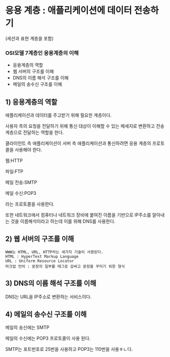 # 응용 계층 : 애플리케이션에 데이터 전송하기
(세션과 표현 계층을 포함)

### OSI모델 7계층인 응용계층의 이해
* 응용계층의 역할
* 웹 서버의 구조를 이해
* DNS의 이름 해석 구조를 이해
* 메일의 송수신 구조를 이해

## 1) 응용계층의 역할
애플리케이션과 데이터를 주고받기 위해 필요한 계층이다.

사용자 측의 요청을 전달하기 위해 통신 대상이 이해할 수 있는 메세지로 변환하고 전송 계층으로 전달하는 역할을 한다.

클라이언트 측 애플리케이션이 서버 측 애플리케이션과 통신하려면 응용 계층의 프로토콜을 사용해야 한다.

웹:HTTP

파일:FTP

메일 전송:SMTP

메일 수신:POP3

라는 프로토콜을 사용한다.

또한 네트워크에서 컴퓨터나 네트워크 장비에 붙여진 이름을 기반으로 IP주소를 알아내는 것을 이름해석이라고 하는데 이를 위해 DNS를 사용한다.

## 2) 웹 서버의 구조를 이해
~~~
WWW는 HTML, URL, HTTP라는 세가지 기술이 사용된다.
HTML : HyperText Markup Language
URL : Uniform Resource Locator
마크업 언어 : 문장의 일부를 태그로 감싸고 문장을 꾸미기 위한 형식 
~~~

## 3) DNS의 이름 해석 구조를 이해
DNS는 URL을 IP주소로 변환하는 서비스이다.

## 4) 메일의 송수신 구조를 이해

메일의 송신에는 SMTP

메일의 수신에는 POP3 프로토콜이 사용 된다.

SMTP는 포트번호로 25번을 사용하고
POP3는 110번을 사용ㅎㄴ다.

